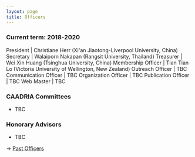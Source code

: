 ```yaml
---
layout: page
title: Officers
---
```


### Current term: 2018-2020
President | Christiane Herr (Xi'an Jiaotong-Liverpool University, China)
Secretary | Walaiporn Nakapan (Rangsit University, Thailand)
Treasurer | Wei Xin Huang (Tsinghua University, China)
Membership Officer | Tian Tian Lo (Victoria University of Wellington, New Zealand)
Outreach Officer | TBC
Communication Officer | TBC
Organization Officer | TBC
Publication Officer | TBC
Web Master | TBC

### CAADRIA Committees
  * TBC

### Honorary Advisors
  * TBC

&rarr; [Past Officers](past-officers.md)
